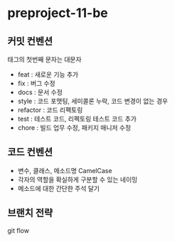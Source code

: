 # preproject-11-be
## 커밋 컨벤션
태그의 첫번째 문자는 대문자
- feat : 새로운 기능 추가
- fix : 버그 수정
- docs : 문서 수정
- style : 코드 포맷팅, 세미콜론 누락, 코드 변경이 없는 경우
- refactor : 코드 리펙토링
- test : 테스트 코드, 리펙토링 테스트 코드 추가
- chore : 빌드 업무 수정, 패키지 매니저 수정
## 코드 컨벤션
- 변수, 클래스, 메소드명 CamelCase
- 각자의 역할을 확실하게 구분할 수 있는 네이밍
- 메소드에 대한 간단한 주석 달기
## 브랜치 전략
git flow
